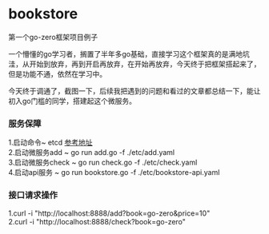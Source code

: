 # bookstore
第一个go-zero框架项目例子

一个懵懂的go学习者，搁置了半年多go基础，直接学习这个框架真的是满地坑洼，从开始到放弃，再到开启再放弃，在开始再放弃，今天终于把框架搭起来了，但是功能不通，依然在学习中。

今天终于调通了，截图一下，后续我把遇到的问题和看过的文章都总结一下，能让初入go门槛的同学，搭建起这个微服务。

### 服务保障
1.启动命令~ etcd  [参考地址](https://blog.csdn.net/chinawangfei/article/details/94555155 )  
2.启动微服务add ~ go run add.go -f ./etc/add.yaml  
3.启动微服务check ~ go run check.go -f ./etc/check.yaml  
4.启动api服务 ~ go run bookstore.go -f ./etc/bookstore-api.yaml  

### 接口请求操作
1.curl -i "http://localhost:8888/add?book=go-zero&price=10"  
2.curl -i "http://localhost:8888/check?book=go-zero"  
